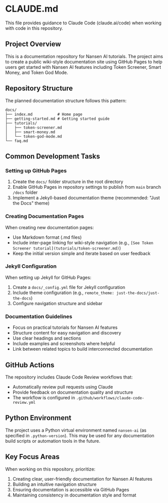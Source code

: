 # CLAUDE.md

This file provides guidance to Claude Code (claude.ai/code) when working with code in this repository.

## Project Overview

This is a documentation repository for Nansen AI tutorials. The project aims to create a public wiki-style documentation site using GitHub Pages to help users get started with Nansen AI features including Token Screener, Smart Money, and Token God Mode.

## Repository Structure

The planned documentation structure follows this pattern:

```
docs/
├── index.md           # Home page
├── getting-started.md # Getting started guide
├── tutorials/
│   ├── token-screener.md
│   ├── smart-money.md
│   └── token-god-mode.md
└── faq.md
```

## Common Development Tasks

### Setting up GitHub Pages

1. Create the `docs/` folder structure in the root directory
2. Enable GitHub Pages in repository settings to publish from `main` branch `/docs` folder
3. Implement a Jekyll-based documentation theme (recommended: "Just the Docs" theme)

### Creating Documentation Pages

When creating new documentation pages:
- Use Markdown format (.md files)
- Include inter-page linking for wiki-style navigation (e.g., `[See Token Screener tutorial](tutorials/token-screener.md)`)
- Keep the initial version simple and iterate based on user feedback

### Jekyll Configuration

When setting up Jekyll for GitHub Pages:
1. Create a `docs/_config.yml` file for Jekyll configuration
2. Include theme configuration (e.g., `remote_theme: just-the-docs/just-the-docs`)
3. Configure navigation structure and sidebar

### Documentation Guidelines

- Focus on practical tutorials for Nansen AI features
- Structure content for easy navigation and discovery
- Use clear headings and sections
- Include examples and screenshots where helpful
- Link between related topics to build interconnected documentation

## GitHub Actions

The repository includes Claude Code Review workflows that:
- Automatically review pull requests using Claude
- Provide feedback on documentation quality and structure
- The workflow is configured in `.github/workflows/claude-code-review.yml`

## Python Environment

The project uses a Python virtual environment named `nansen-ai` (as specified in `.python-version`). This may be used for any documentation build scripts or automation tools in the future.

## Key Focus Areas

When working on this repository, prioritize:
1. Creating clear, user-friendly documentation for Nansen AI features
2. Building an intuitive navigation structure
3. Ensuring documentation is accessible via GitHub Pages
4. Maintaining consistency in documentation style and format